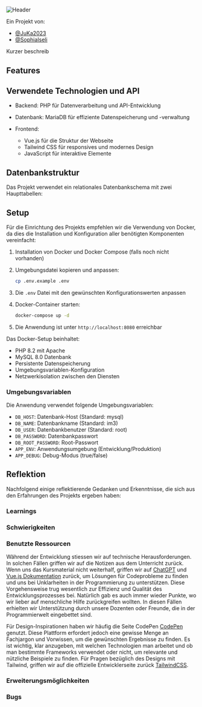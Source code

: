 # 

![Header](docs/header.png)

Ein Projekt von:

- [@JuKa2023](https://github.com/JuKa2023)
- [@SophiaIseli](https://github.com/SophiaIseli)

Kurzer beschreib

## Features


## Verwendete Technologien und API

- Backend: PHP für Datenverarbeitung und API-Entwicklung

- Datenbank: MariaDB für effiziente Datenspeicherung und -verwaltung

- Frontend:
  - Vue.js für die Struktur der Webseite
  - Tailwind CSS für responsives und modernes Design
  - JavaScript für interaktive Elemente

## Datenbankstruktur

Das Projekt verwendet ein relationales Datenbankschema mit zwei Haupttabellen:


## Setup

Für die Einrichtung des Projekts empfehlen wir die Verwendung von Docker, da dies die Installation und Konfiguration aller benötigten Komponenten vereinfacht:

1. Installation von Docker und Docker Compose (falls noch nicht vorhanden)
2. Umgebungsdatei kopieren und anpassen:

   ```bash
   cp .env.example .env
   ```

3. Die `.env` Datei mit den gewünschten Konfigurationswerten anpassen
4. Docker-Container starten:

   ```bash
   docker-compose up -d
   ```

5. Die Anwendung ist unter `http://localhost:8080` erreichbar

Das Docker-Setup beinhaltet:

- PHP 8.2 mit Apache
- MySQL 8.0 Datenbank
- Persistente Datenspeicherung
- Umgebungsvariablen-Konfiguration
- Netzwerkisolation zwischen den Diensten

### Umgebungsvariablen

Die Anwendung verwendet folgende Umgebungsvariablen:

- `DB_HOST`: Datenbank-Host (Standard: mysql)
- `DB_NAME`: Datenbankname (Standard: im3)
- `DB_USER`: Datenbankbenutzer (Standard: root)
- `DB_PASSWORD`: Datenbankpasswort
- `DB_ROOT_PASSWORD`: Root-Passwort
- `APP_ENV`: Anwendungsumgebung (Entwicklung/Produktion)
- `APP_DEBUG`: Debug-Modus (true/false)

## Reflektion

Nachfolgend einige reflektierende Gedanken und Erkenntnisse, die sich aus den Erfahrungen des Projekts ergeben haben:

### Learnings


### Schwierigkeiten


### Benutzte Ressourcen

Während der Entwicklung stiessen wir auf technische Herausforderungen. In solchen Fällen griffen wir auf die Notizen aus dem Unterricht zurück. Wenn uns das Kursmaterial nicht weiterhalf, griffen wir auf [ChatGPT](https://chat.openai.com/) und [Vue.js Dokumentation]([https://www.w3schools.com/php/default.asp](https://vuejs.org/guide/introduction.html)) zurück, um Lösungen für Codeprobleme zu finden und uns bei Unklarheiten in der Programmierung zu unterstützen. Diese Vorgehensweise trug wesentlich zur Effizienz und Qualität des Entwicklungsprozesses bei. Natürlich gab es auch immer wieder Punkte, wo wir lieber auf menschliche Hilfe zurückgreifen wollten. In diesen Fällen erhielten wir Unterstützung durch unsere Dozenten oder Freunde, die in der Programmierwelt eingebettet sind.

Für Design-Inspirationen haben wir häufig die Seite CodePen [CodePen](https://codepen.io/) genutzt. Diese Plattform erfordert jedoch eine gewisse Menge an Fachjargon und Vorwissen, um die gewünschten Ergebnisse zu finden. Es ist wichtig, klar anzugeben, mit welchen Technologien man arbeitet und ob man bestimmte Frameworks verwendet oder nicht, um relevante und nützliche Beispiele zu finden. Für Pragen bezüglich des Designs mit Tailwind, griffen wir auf die offizielle Entwicklerseite zurück [TailwindCSS](https://tailwindcss.com/).

### Erweiterungsmöglichkeiten

### Bugs

